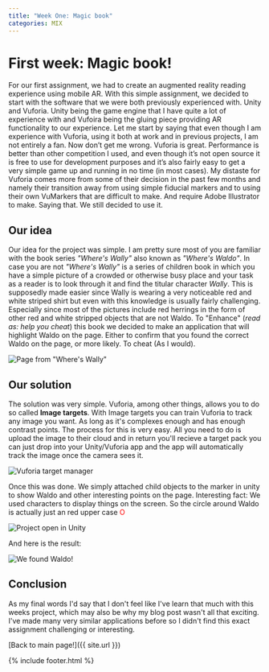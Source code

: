 ```yaml
---
title: "Week One: Magic book"
categories: MIX
---
```

# First week: Magic book!

For our first assignment, we had to create an augmented reality reading experience using mobile AR. With this simple assignment, we decided to start with the software that we were both previously experienced with. Unity and Vuforia. Unity being the game engine that I have quite a lot of experience with and Vufoira being the gluing piece providing AR functionality to our experience.
Let me start by saying that even though I am experience with Vuforia, using it both at work and in previous projects, I am not entirely a fan. Now don’t get me wrong. Vuforia is great. Performance is better than other competition I used, and even though it’s not open source it is free to use for development purposes and it’s also fairly easy to get a very simple game up and running in no time (in most cases). My distaste for Vuforia comes more from some of their decision in the past few months and namely their transition away from using simple fiducial markers and to using their own VuMarkers that are difficult to make. And require Adobe Illustrator to make.
Saying that. We still decided to use it.

## Our idea

Our idea for the project was simple. I am pretty sure most of you are familiar with the book series _"Where's Wally"_ also known as _"Where's Waldo"_. In case you are not _"Where's Wally"_ is a series of children book in which you have a simple picture of a crowded or otherwise busy place and your task as a reader is to look through it and find the titular character _Wally_. This is supposedly made easier since Wally is wearing a very noticeable red and white striped shirt but even with this knowledge is usually fairly challenging. Especially since most of the pictures include red herrings in the form of other red and white stripped objects that are not Waldo.
To "Enhance" (_read as: help you cheat_) this book we decided to make an application that will highlight Waldo on the page. Either to confirm that you found the correct Waldo on the page, or more likely. To cheat (As I would).

![Page from _"Where's Wally"_]({{site.url}}/images/MixWeekOneWaldo/waldo_unsolved.jpg)

## Our solution

The solution was very simple. Vuforia, among other things, allows you to do so called **Image targets**. With Image targets you can train Vuforia to track any image you want. As long as it's complexes enough and has enough contrast points. The process for this is very easy. All you need to do is upload the image to their cloud and in return you'll recieve a target pack you can just drop into your Unity/Vuforia app and the app will automatically track the image once the camera sees it.

![Vuforia target manager]({{site.url}}/images/MixWeekOneWaldo/target_manager.jpg)

Once this was done. We simply attached child objects to the marker in unity to show Waldo and other interesting points on the page. Interesting fact: We used characters to display things on the screen. So the circle around Waldo is actually just an red upper case <font color="red">O</font>

![Project open in Unity]({{site.url}}/images/MixWeekOneWaldo/waldo_unity.png)

And here is the result:

![We found Waldo!]({{site.url}}/images/MixWeekOneWaldo/waldo_solved.png)

## Conclusion

As my final words I'd say that I don't feel like I've learn that much with this weeks project, which may also be why my blog post wasn't all that exciting. I've made many very similar applications before so I didn't find this exact assignment challenging or interesting.

[Back to main page!]({{ site.url }})

{% include footer.html %}
